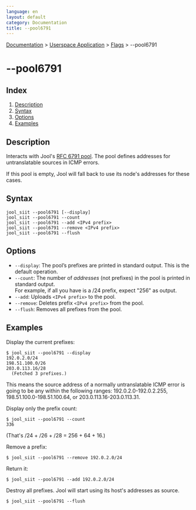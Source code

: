 ```yaml
---
language: en
layout: default
category: Documentation
title: --pool6791
---
```


[Documentation](documentation.html) > [Userspace Application](documentation.html#userspace-application) > [Flags](usr-flags.html) > \--pool6791

# \--pool6791

## Index

1. [Description](#description)
2. [Syntax](#syntax)
3. [Options](#options)
4. [Examples](#examples)

## Description

Interacts with Jool's [RFC 6791 pool](rfc6791.html). The pool defines addresses for untranslatable sources in ICMP errors.

If this pool is empty, Jool will fall back to use its node's addresses for these cases.

## Syntax

	jool_siit --pool6791 [--display]
	jool_siit --pool6791 --count
	jool_siit --pool6791 --add <IPv4 prefix>
	jool_siit --pool6791 --remove <IPv4 prefix>
	jool_siit --pool6791 --flush

## Options

- `--display`: The pool’s prefixes are printed in standard output. This is the default operation.
- `--count`: The number of _addresses_ (not prefixes) in the pool is printed in standard output.  
For example, if all you have is a /24 prefix, expect "256" as output.
- `--add`: Uploads `<IPv4 prefix>` to the pool.
- `--remove`: Deletes prefix `<IPv4 prefix>` from the pool.
- `--flush`: Removes all prefixes from the pool.

## Examples

Display the current prefixes:

	$ jool_siit --pool6791 --display
	192.0.2.0/24
	198.51.100.0/26
	203.0.113.16/28
	  (Fetched 3 prefixes.)

This means the source address of a normally untranslatable ICMP error is going to be any within the following ranges: 192.0.2.0-192.0.2.255, 198.51.100.0-198.51.100.64, or 203.0.113.16-203.0.113.31.

Display only the prefix count:

	$ jool_siit --pool6791 --count
	336

(That's /24 + /26 + /28 = 256 + 64 + 16.)

Remove a prefix:

	$ jool_siit --pool6791 --remove 192.0.2.0/24

Return it:

	$ jool_siit --pool6791 --add 192.0.2.0/24

Destroy all prefixes. Jool will start using its host's addresses as source.

	$ jool_siit --pool6791 --flush

